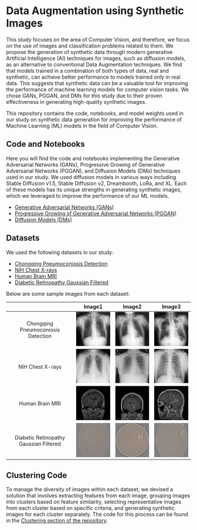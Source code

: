 # Data Augmentation using Synthetic Images

This study focuses on the area of Computer Vision, and therefore, we focus on the use of images and classification problems related to them. We propose the generation of synthetic data through modern generative Artificial Intelligence (AI) techniques for images, such as diffusion models, as an alternative to conventional Data Augmentation techniques. We find that models trained in a combination of both types of data, real and synthetic, can achieve better performance to models trained only in real data. This suggests that synthetic data can be a valuable tool for improving the performance of machine learning models for computer vision tasks. We chose GANs, PGGAN, and DMs for this study due to their proven effectiveness in generating high-quality synthetic images.

This repository contains the code, notebooks, and model weights used in our study on synthetic data generation for improving the performance of Machine Learning (ML) models in the field of Computer Vision.

## Code and Notebooks
Here you will find the code and notebooks implementing the Generative Adversarial Networks (GANs), Progressive Growing of Generative Adversarial Networks (PGGAN), and Diffusion Models (DMs) techniques used in our study. We used diffusion models in various ways including Stable Diffusion v1.5, Stable Diffusion v2, Dreambooth, LoRa, and XL. Each of these models has its unique strengths in generating synthetic images, which we leveraged to improve the performance of our ML models.

- [Generative Adversarial Networks (GANs)](https://github.com/fededemo/data_augmentation_using_synthetic_images/blob/main/gans/gan_img_generator_pneumoconiosis.ipynb)
- [Progressive Growing of Generative Adversarial Networks (PGGAN)](https://github.com/fededemo/data_augmentation_using_synthetic_images/tree/main/gans/pggan)
- [Diffusion Models (DMs)](https://github.com/fededemo/data_augmentation_using_synthetic_images/tree/main/diffusion)

## Datasets
We used the following datasets in our study:

- [Chongqing Pneumoconiosis Detection](https://www.ncbi.nlm.nih.gov/pmc/articles/PMC8431598/)
- [NIH Chest X-rays](https://arxiv.org/abs/1705.02315)
- [Human Brain MRI](https://www.kaggle.com/datasets/masoudnickparvar/brain-tumor-mri-dataset)
- [Diabetic Retinopathy Gaussian Filtered](https://www.kaggle.com/datasets/sovitrath/diabetic-retinopathy-224x224-gaussian-filtered)

Below are some sample images from each dataset:

|         | Image1 | Image2 | Image3 |
|:-------:|:------:|:------:|:------:|
| Chongqing Pneumoconiosis Detection | <img src="src/pneumoconiosis/1-2.jpg" width="150"> | <img src="src/pneumoconiosis/2-2.jpg" width="150"> | <img src="src/pneumoconiosis/3-2.jpg" width="150"> |
| NIH Chest X-rays | <img src="src/nih_xray/00001971_000.png" width="150"> | <img src="src/nih_xray/00001974_001.png" width="150"> | <img src="src/nih_xray/00001980_000.png" width="150"> |
| Human Brain MRI | <img src="src/brain_tumor/1.jpg" width="150"> | <img src="src/brain_tumor/2.jpg" width="150"> | <img src="src/brain_tumor/3.jpg" width="150"> |
| Diabetic Retinopathy Gaussian Filtered | <img src="src/retinopatia/1.png" width="150"> | <img src="src/retinopatia/2.png" width="150"> | <img src="src/retinopatia/3.png" width="150"> |

  <!---
  ## Model Weights
  The weights of the models trained during our study are available for download at the following links. Each link corresponds to a specific dataset used in our study. We also provide the performance of each model on its respective dataset.
  
  | Model | Dataset | Training Steps |  Performance | Link |
  |-------|---------|----------------|-------------|------|
  | GANs  | Chongqing Pneumoconiosis Detection| ** | *Performance* | [**](#) |
  | PGGAN | Chongqing Pneumoconiosis Detection| ** | *Performance* | [**](#) |
  | DMs   | Chongqing Pneumoconiosis Detection| ** | *Performance* | [**](#) |
  --->

## Clustering Code
To manage the diversity of images within each dataset, we devised a solution that involves extracting features from each image, grouping images into clusters based on feature similarity, selecting representative images from each cluster based on specific criteria, and generating synthetic images for each cluster separately. The code for this process can be found in the [Clustering section of the repository](https://github.com/fededemo/data_augmentation_using_synthetic_images/tree/main/clustering).
